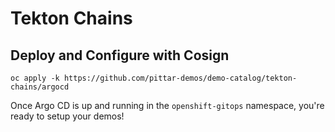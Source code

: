 # Tekton Chains

## Deploy and Configure with Cosign

```
oc apply -k https://github.com/pittar-demos/demo-catalog/tekton-chains/argocd
```

Once Argo CD is up and running in the `openshift-gitops` namespace, you're ready to setup your demos!
